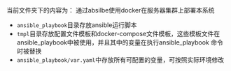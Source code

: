 当前文件夹下的内容为： 通过absilbe使用docker在服务器集群上部署本系统

- `ansible_playbook`目录存放ansible运行脚本
- `tmpl`目录存放配置文件模板和docker-compose文件模板，这些模板文件在ansible_playbook中被使用，并且其中的变量在执行ansible_playbook 命令时被替换
- `ansible_playbook/var.yaml`中存放所有可配置的变量，可按照实际环境修改


